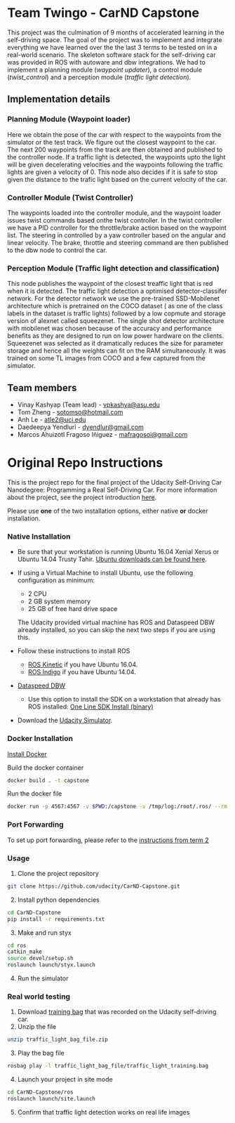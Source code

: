 # Team Twingo - CarND Capstone
This project was the culmination of 9 months of accelerated learning in the self-driving space. The goal of the project was to implement and integrate everything we have learned over the the last 3 terms to be tested on in a real-world scenario. The skeleton software stack for the self-driving car was provided in ROS with autoware and dbw integrations. We had to implement a planning module (*waypoint updater*), a control module (*twist_control*) and a perception module (*traffic light detection*).

## Implementation details
### Planning Module (Waypoint loader)
Here we obtain the pose of the car with respect to the waypoints from the simulator or the test track. We figure out the closest waypoint to the car. The next 200 waypoints from the track are then obtained and published to the controller node. If a traffic light is detected, the waypoints upto the light will be given decelerating velocities and the waypoints following the traffic lights are given a velocity of 0. This node also decides if it is safe to stop given the distance to the trafic light based on the current velocity of the car.

### Controller Module (Twist Controller)
The waypoints loaded into the controller module, and the waypoint loader issues twist commands based onthe twist controller. In the twist controller we have a PID controller for the throttle/brake action based on the waypoint list. The steering in controlled by a yaw controller based on the angular and linear velocity. The brake, throttle and steering command are then published to the dbw node to control the car.

### Perception Module (Traffic light detection and classification)
This node publishes the waypoint of the closest treaffic light that is red when it is detected. The traffic light detection a optimised detector-classifer network. For the detector network we use the pre-trained SSD-Mobilenet architecture which is pretrained on the COCO dataset ( as one of the class labels in the dataset is traffic lights) followed by a low copmute and storage version of alexnet called squeezenet. The single shot detector architecture with mobilenet was chosen because of the accuracy and performance benefits as they are designed to run on low power hardware on the clients. Squeezenet was selected as it dramatically reduces the size for parameter storage and hence all the weights can fit on the RAM simultaneously. It was trained on some TL images from COCO and a few captured from the simulator.

## Team members
* Vinay Kashyap (Team lead) - vpkashya@asu.edu
* Tom Zheng - sotomso@hotmail.com
* Anh Le - atle2@uci.edu
* Daedeepya Yendluri - dyendlur@gmail.com
* Marcos Ahuizotl Fragoso Iñiguez - mafragosoi@gmail.com


# Original Repo Instructions 
This is the project repo for the final project of the Udacity Self-Driving Car Nanodegree: Programming a Real Self-Driving Car. For more information about the project, see the project introduction [here](https://classroom.udacity.com/nanodegrees/nd013/parts/6047fe34-d93c-4f50-8336-b70ef10cb4b2/modules/e1a23b06-329a-4684-a717-ad476f0d8dff/lessons/462c933d-9f24-42d3-8bdc-a08a5fc866e4/concepts/5ab4b122-83e6-436d-850f-9f4d26627fd9).

Please use **one** of the two installation options, either native **or** docker installation.

### Native Installation

* Be sure that your workstation is running Ubuntu 16.04 Xenial Xerus or Ubuntu 14.04 Trusty Tahir. [Ubuntu downloads can be found here](https://www.ubuntu.com/download/desktop).
* If using a Virtual Machine to install Ubuntu, use the following configuration as minimum:
  * 2 CPU
  * 2 GB system memory
  * 25 GB of free hard drive space

  The Udacity provided virtual machine has ROS and Dataspeed DBW already installed, so you can skip the next two steps if you are using this.

* Follow these instructions to install ROS
  * [ROS Kinetic](http://wiki.ros.org/kinetic/Installation/Ubuntu) if you have Ubuntu 16.04.
  * [ROS Indigo](http://wiki.ros.org/indigo/Installation/Ubuntu) if you have Ubuntu 14.04.
* [Dataspeed DBW](https://bitbucket.org/DataspeedInc/dbw_mkz_ros)
  * Use this option to install the SDK on a workstation that already has ROS installed: [One Line SDK Install (binary)](https://bitbucket.org/DataspeedInc/dbw_mkz_ros/src/81e63fcc335d7b64139d7482017d6a97b405e250/ROS_SETUP.md?fileviewer=file-view-default)
* Download the [Udacity Simulator](https://github.com/udacity/CarND-Capstone/releases).

### Docker Installation
[Install Docker](https://docs.docker.com/engine/installation/)

Build the docker container
```bash
docker build . -t capstone
```

Run the docker file
```bash
docker run -p 4567:4567 -v $PWD:/capstone -v /tmp/log:/root/.ros/ --rm -it capstone
```

### Port Forwarding
To set up port forwarding, please refer to the [instructions from term 2](https://classroom.udacity.com/nanodegrees/nd013/parts/40f38239-66b6-46ec-ae68-03afd8a601c8/modules/0949fca6-b379-42af-a919-ee50aa304e6a/lessons/f758c44c-5e40-4e01-93b5-1a82aa4e044f/concepts/16cf4a78-4fc7-49e1-8621-3450ca938b77)

### Usage

1. Clone the project repository
```bash
git clone https://github.com/udacity/CarND-Capstone.git
```

2. Install python dependencies
```bash
cd CarND-Capstone
pip install -r requirements.txt
```
3. Make and run styx
```bash
cd ros
catkin_make
source devel/setup.sh
roslaunch launch/styx.launch
```
4. Run the simulator

### Real world testing
1. Download [training bag](https://s3-us-west-1.amazonaws.com/udacity-selfdrivingcar/traffic_light_bag_file.zip) that was recorded on the Udacity self-driving car.
2. Unzip the file
```bash
unzip traffic_light_bag_file.zip
```
3. Play the bag file
```bash
rosbag play -l traffic_light_bag_file/traffic_light_training.bag
```
4. Launch your project in site mode
```bash
cd CarND-Capstone/ros
roslaunch launch/site.launch
```
5. Confirm that traffic light detection works on real life images
